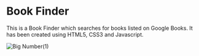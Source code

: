 # Book Finder

This is a Book Finder which searches for books listed on Google Books. It has been created using HTML5, CSS3 and Javascript.

![Big Number(1)](https://user-images.githubusercontent.com/83431609/123729161-eaa8dc00-d86a-11eb-89a8-12bda25685e5.png)
